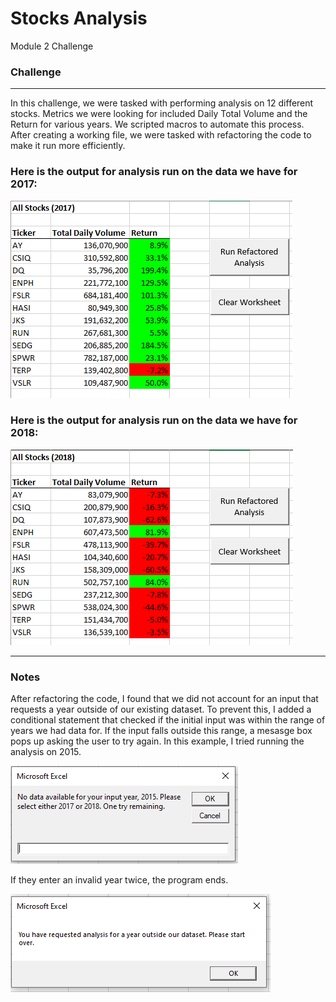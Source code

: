 # Stocks Analysis
Module 2 Challenge

### Challenge 
---

In this challenge, we were tasked with performing analysis on 12 different stocks. Metrics we were looking for included Daily Total Volume and the Return for various years. We scripted macros to automate this process. After creating a working file, we were tasked with refactoring the code to make it run more efficiently.

### Here is the output for analysis run on the data we have for 2017:
![2017 Analysis](analysis2017.PNG)

### Here is the output for analysis run on the data we have for 2018:
![2018 Analysis](analysis2018.PNG)

---

### Notes

After refactoring the code, I found that we did not account for an input that requests a year outside of our existing dataset. To prevent this, I added a conditional statement that checked if the initial input was within the range of years we had data for. If the input falls outside this range, a mesasge box pops up asking the user to try again. In this example, I tried running the analysis on 2015.

![Error that appears when an invalid year is entered for the first time.](initialerror.PNG)

If they enter an invalid year twice, the program ends. 

![Error that appears after two failed attempts.](finalerror.PNG)
